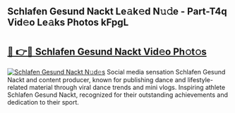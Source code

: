 ## Schlafen Gesund Nackt Le𝚊k𝚎d N𝚞𝚍e - Part-T4q Vid𝚎o Le𝚊ks Photos kFpgL

# <h2><a href="http://fb1r3gm.evod.top/?m=Schlafen+Gesund+Nackt">🔗 👉🔴 Schlafen Gesund Nackt Vid𝚎o Ph𝚘t𝚘s</a></h2>

[![Schlafen Gesund Nackt N𝚞d𝚎s](https://i.imgur.com/8V9OHl7.gif)](http://fb1r3gm.evod.top/?m=Schlafen+Gesund+Nackt)
Social media sensation Schlafen Gesund Nackt and content producer, known for publishing dance and lifestyle-related material through viral dance trends and mini vlogs. Inspiring athlete Schlafen Gesund Nackt, recognized for their outstanding achievements and dedication to their sport. 
